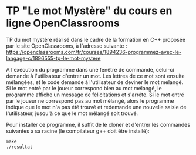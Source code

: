 # TP "Le mot Mystère" du cours en ligne OpenClassrooms

TP du mot mystère réalisé dans le cadre de la formation en C++ proposée par le
site OpenClassrooms, à l'adresse suivante : https://openclassrooms.com/fr/courses/1894236-programmez-avec-le-langage-c/1896555-tp-le-mot-mystere

A l'exécution du programme dans une fenêtre de commande, celui-ci demande à l'utilisateur
d'entrer un mot. Les lettres de ce mot sont ensuite mélangées, et le code demande à
l'utilisateur de deviner le mot mélangé.
<br />
Si le mot entré par le joueur correspond
bien au mot mélangé, le programme affiche un message de félicitations et s'arrête.
Si le mot entré par le joueur ne correspond pas au mot mélangé, alors le programme
indique que le mot n'a pas été trouvé et redemande une nouvelle saisie de l'utilisateur,
jusqu'à ce que le mot mélangé soit trouvé.

Pour installer ce programme, il suffit de le cloner et d'entrer les commandes suivantes
à sa racine (le compilateur g++ doit être installé):
```
make
./resultat
```
